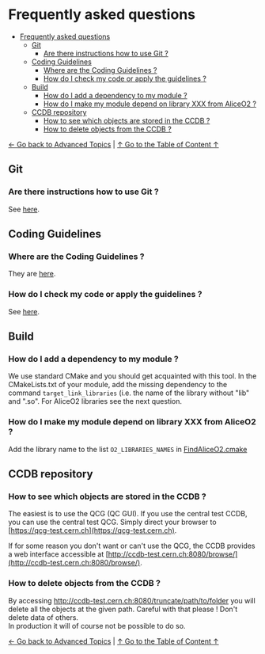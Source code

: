 # Frequently asked questions

<!--TOC generated with https://github.com/ekalinin/github-markdown-toc-->
<!--./gh-md-toc --insert /path/to/README.md-->
<!--ts-->
   * [Frequently asked questions](#frequently-asked-questions)
      * [Git](#git)
         * [Are there instructions how to use Git ?](#are-there-instructions-how-to-use-git-)
      * [Coding Guidelines](#coding-guidelines)
         * [Where are the Coding Guidelines ?](#where-are-the-coding-guidelines-)
         * [How do I check my code or apply the guidelines ?](#how-do-i-check-my-code-or-apply-the-guidelines-)
      * [Build](#build)
         * [How do I add a dependency to my module ?](#how-do-i-add-a-dependency-to-my-module-)
         * [How do I make my module depend on library XXX from AliceO2 ?](#how-do-i-make-my-module-depend-on-library-xxx-from-aliceo2-)
      * [CCDB repository](#ccdb-repository)
         * [How to see which objects are stored in the CCDB ?](#how-to-see-which-objects-are-stored-in-the-ccdb-)
         * [How to delete objects from the CCDB ?](#how-to-delete-objects-from-the-ccdb-)

<!-- Added by: bvonhall, at:  -->

<!--te-->

[← Go back to Advanced Topics](Advanced.md) | [↑ Go to the Table of Content ↑](../README.md) 

## Git

### Are there instructions how to use Git ? 

See [here](https://alisw.github.io/git-tutorial/).

## Coding Guidelines 

### Where are the Coding Guidelines ? 

They are [here](https://github.com/AliceO2Group/CodingGuidelines). 

### How do I check my code or apply the guidelines ? 

See [here](https://github.com/AliceO2Group/CodingGuidelines#formatting-tool). 

## Build 

### How do I add a dependency to my module ? 

We use standard CMake and you should get acquainted with this tool. In the CMakeLists.txt of your module, add the missing dependency to the command `target_link_libraries` (i.e. the name of the library without "lib" and ".so".
For AliceO2 libraries see the next question.

### How do I make my module depend on library XXX from AliceO2 ? 

Add the library name to the list `O2_LIBRARIES_NAMES` in [FindAliceO2.cmake](../cmake/FindAliceO2.cmake)

## CCDB repository

### How to see which objects are stored in the CCDB ?

The easiest is to use the QCG (QC GUI). If you use the central test CCDB, you can use the central test QCG. Simply direct your browser to [https://qcg-test.cern.ch](https://qcg-test.cern.ch).

If for some reason you don't want or can't use the QCG, the CCDB provides a web interface accessible at [http://ccdb-test.cern.ch:8080/browse/](http://ccdb-test.cern.ch:8080/browse/).

### How to delete objects from the CCDB ?

By accessing http://ccdb-test.cern.ch:8080/truncate/path/to/folder you will delete all the objects at the given path. Careful with that please ! Don't delete data of others.<br/>In production it will of course not be possible to do so. 

[← Go back to Advanced Topics](Advanced.md) | [↑ Go to the Table of Content ↑](../README.md) 
